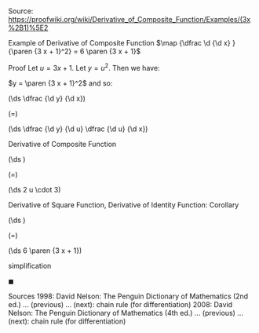 # 

Source: https://proofwiki.org/wiki/Derivative_of_Composite_Function/Examples/(3x%2B1)%5E2

Example of Derivative of Composite Function
$\map {\dfrac \d {\d x} } {\paren {3 x + 1}^2} = 6 \paren {3 x + 1}$


Proof
Let $u = 3 x + 1$.
Let $y = u^2$.
Then we have:

$y = \paren {3 x + 1}^2$
and so:














\(\ds \dfrac {\d y} {\d x}\)

\(=\)







\(\ds \dfrac {\d y} {\d u} \dfrac {\d u} {\d x}\)





Derivative of Composite Function














\(\ds \)

\(=\)







\(\ds 2 u \cdot 3\)





Derivative of Square Function, Derivative of Identity Function: Corollary














\(\ds \)

\(=\)







\(\ds 6 \paren {3 x + 1}\)





simplification



$\blacksquare$


Sources
1998: David Nelson: The Penguin Dictionary of Mathematics (2nd ed.) ... (previous) ... (next): chain rule (for differentiation)
2008: David Nelson: The Penguin Dictionary of Mathematics (4th ed.) ... (previous) ... (next): chain rule (for differentiation)




